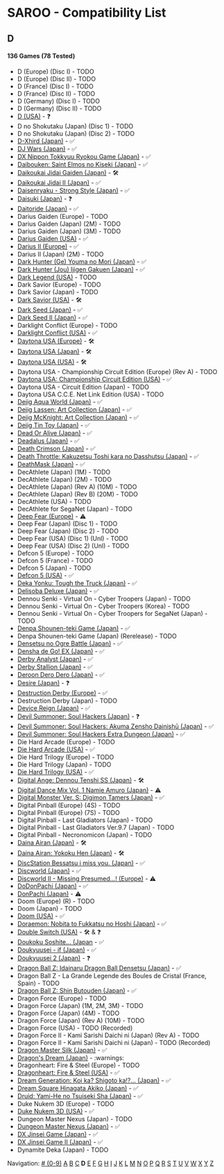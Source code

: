 # SAROO - Compatibility List

## D

#### 136 Games (78 Tested)

- D (Europe) (Disc I) - TODO
- D (Europe) (Disc II) - TODO
- D (France) (Disc I) - TODO
- D (France) (Disc II) - TODO
- D (Germany) (Disc I) - TODO
- D (Germany) (Disc II) - TODO
- [D (USA)](../../../Regions/Retails/USA/T-8106H/01/README.md) - :question:
- D no Shokutaku (Japan) (Disc 1) - TODO
- D no Shokutaku (Japan) (Disc 2) - TODO
- [D-Xhird (Japan)](../../../Regions/Retails/Japan/T-10307G/01/README.md) - :white_check_mark:
- [DJ Wars (Japan)](../../../Regions/Retails/Japan/T-18807G/01/README.md) - :white_check_mark:
- [DX Nippon Tokkyuu Ryokou Game (Japan)](../../../Regions/Retails/Japan/T-10306G/01/README.md) - :white_check_mark:
- [Daibouken: Saint Elmos no Kiseki (Japan)](../../../Regions/Retails/Japan/T-23101G/01/README.md) - :white_check_mark:
- [Daikoukai Jidai Gaiden (Japan)](../../../Regions/Retails/Japan/T-7657G/01/README.md) - :hammer_and_wrench:
- [Daikoukai Jidai II (Japan)](../../../Regions/Retails/Japan/T-7628G/01/README.md) - :white_check_mark:
- [Daisenryaku - Strong Style (Japan)](../../../Regions/Retails/Japan/T-21202G/01/README.md) - :white_check_mark:
- [Daisuki (Japan)](../../../Regions/Retails/Japan/T-18510G/01/README.md) - :question:
- [Daitoride (Japan)](../../../Regions/Retails/Japan/T-29201G/01/README.md) - :white_check_mark:
- Darius Gaiden (Europe) - TODO
- Darius Gaiden (Japan) (2M) - TODO
- Darius Gaiden (Japan) (3M) - TODO
- [Darius Gaiden (USA)](../../../Regions/Retails/USA/T-8123H/01/README.md) - :white_check_mark:
- [Darius II (Europe)](../../../Regions/Retails/Europe/MK-81085/01/README.md) - :white_check_mark:
- Darius II (Japan) (2M) - TODO
- [Dark Hunter (Ge) Youma no Mori (Japan)](../../../Regions/Retails/Japan/T-7632G/01/README.md) - :white_check_mark:
- [Dark Hunter (Jou) Ijigen Gakuen (Japan)](../../../Regions/Retails/Japan/T-7631G/01/README.md) - :white_check_mark:
- [Dark Legend (USA)](../../../Regions/Retails/USA/T-1305H/02/README.md) - TODO
- Dark Savior (Europe) - TODO
- Dark Savior (Japan) - TODO
- [Dark Savior (USA)](../../../Regions/Retails/USA/MK-81304/01/README.md) - :hammer_and_wrench:
- [Dark Seed (Japan)](../../../Regions/Retails/Japan/T-18501G/01/README.md) - :white_check_mark:
- [Dark Seed II (Japan)](../../../Regions/Retails/Japan/T-36101G/01/README.md) - :white_check_mark:
- Darklight Conflict (Europe) - TODO
- [Darklight Conflict (USA)](../../../Regions/Retails/USA/T-5022H/01/README.md) - :white_check_mark:
- [Daytona USA (Europe)](../../../Regions/Retails/Europe/MK_8120050/01/README.md) - :hammer_and_wrench:
- [Daytona USA (Japan)](../../../Regions/Retails/Japan/GS-9013/01/README.md) - :hammer_and_wrench:
- [Daytona USA (USA)](../../../Regions/Retails/USA/MK-81200/01/README.md) - :hammer_and_wrench:
- Daytona USA - Championship Circuit Edition (Europe) (Rev A) - TODO
- [Daytona USA: Championship Circuit Edition (USA)](../../../Regions/Retails/USA/MK-81213/01/README.md) - :white_check_mark:
- Daytona USA - Circuit Edition (Japan) - TODO
- Daytona USA C.C.E. Net Link Edition (USA) - TODO
- [Dejig Aqua World (Japan)](../../../Regions/Retails/Japan/T-30303G/01/README.md) - :white_check_mark:
- [Dejig Lassen: Art Collection (Japan)](../../../Regions/Retails/Japan/T-30304G/01/README.md) - :white_check_mark:
- [Dejig McKnight: Art Collection (Japan)](../../../Regions/Retails/Japan/T-30305G/01/README.md) - :white_check_mark:
- [Dejig Tin Toy (Japan)](../../../Regions/Retails/Japan/T-30302G/01/README.md) - :white_check_mark:
- [Dead Or Alive (Japan)](../../../Regions/Retails/Japan/T-3603G/01/README.md) - :white_check_mark:
- [Deadalus (Japan)](../../../Regions/Retails/Japan/SG-9008/01/README.md) - :white_check_mark:
- [Death Crimson (Japan)](../../../Regions/Retails/Japan/T-23202G/01/README.md) - :white_check_mark:
- [Death Throttle: Kakuzetsu Toshi kara no Dasshutsu (Japan)](../../../Regions/Retails/Japan/T-26403G/01/README.md) - :white_check_mark:
- [DeathMask (Japan)](../../../Regions/Retails/Japan/T-22701G/01/README.md) - :white_check_mark:
- DecAthlete (Japan) (1M) - TODO
- DecAthlete (Japan) (2M) - TODO
- DecAthlete (Japan) (Rev A) (10M) - TODO
- DecAthlete (Japan) (Rev B) (20M) - TODO
- DecAthlete (USA) - TODO
- DecAthlete for SegaNet (Japan) - TODO
- [Deep Fear (Europe)](../../../Regions/Retails/Europe/MK-81804/01/README.md) - :warning:
- Deep Fear (Japan) (Disc 1) - TODO
- Deep Fear (Japan) (Disc 2) - TODO
- Deep Fear (USA) (Disc 1) (Unl) - TODO
- Deep Fear (USA) (Disc 2) (Unl) - TODO
- Defcon 5 (Europe) - TODO
- Defcon 5 (France) - TODO
- Defcon 5 (Japan) - TODO
- [Defcon 5 (USA)](../../../Regions/Retails/USA/T-1301G/01/README.md) - :white_check_mark:
- [Deka Yonku: Tough the Truck (Japan)](../../../Regions/Retails/Japan/T-4313G/01/README.md) - :white_check_mark:
- [Delisoba Deluxe (Japan)](../../../Regions/Retails/Japan/6106803/01/README.md) - :white_check_mark:
- Dennou Senki - Virtual On - Cyber Troopers (Japan) - TODO
- Dennou Senki - Virtual On - Cyber Troopers (Korea) - TODO
- Dennou Senki - Virtual On - Cyber Troopers for SegaNet (Japan) - TODO
- [Denpa Shounen-teki Game (Japan)](../../../Regions/Retails/Japan/T-14316G/01/README.md) - :white_check_mark:
- Denpa Shounen-teki Game (Japan) (Rerelease) - TODO
- [Densetsu no Ogre Battle (Japan)](../../../Regions/Retails/Japan/T-5305G/01/README.md) - :white_check_mark:
- [Densha de Go! EX (Japan)](../../../Regions/Retails/Japan/T-10317G/01/README.md) - :white_check_mark:
- [Derby Analyst (Japan)](../../../Regions/Retails/Japan/T-20505G/01/README.md) - :white_check_mark:
- [Derby Stallion (Japan)](../../../Regions/Retails/Japan/T-2113G/01/README.md) - :white_check_mark:
- [Deroon Dero Dero (Japan)](../../../Regions/Retails/Japan/T-3601G/01/README.md) - :white_check_mark:
- [Desire (Japan)](../../../Regions/Retails/Japan/T-15031G/01/README.md) - :question:
- [Destruction Derby (Europe)](../../../Regions/Retails/Europe/T-11303H/01/README.md) - :white_check_mark:
- Destruction Derby (Japan) - TODO
- [Device Reign (Japan)](../../../Regions/Retails/Japan/T-27810G/01/README.md) - :white_check_mark:
- [Devil Summoner: Soul Hackers (Japan)](../../../Regions/Retails/Japan/T-14420G/01/README.md) - :question:
- [Devil Summoner: Soul Hackers: Akuma Zensho Dainishū (Japan)](../../../Regions/Retails/Japan/T-14421G/01/README.md) - :white_check_mark:
- [Devil Summoner: Soul Hackers Extra Dungeon (Japan)](../../../Regions/Retails/Japan/6106804/01/README.md) - :white_check_mark:
- Die Hard Arcade (Europe) - TODO
- [Die Hard Arcade (USA)](../../../Regions/Retails/USA/MK-81057/01/README.md) - :white_check_mark:
- Die Hard Trilogy (Europe) - TODO
- Die Hard Trilogy (Japan) - TODO
- [Die Hard Trilogy (USA)](../../../Regions/Retails/USA/T-16103H/01/README.md) - :white_check_mark:
- [Digital Ange: Dennou Tenshi SS (Japan)](../../../Regions/Retails/Japan/T-33003G/01/README.md) - :hammer_and_wrench:
- [Digital Dance Mix Vol. 1 Namie Amuro (Japan)](../../../Regions/Retails/Japan/GS-9133/01/README.md) - :warning:
- [Digital Monster Ver. S: Digimon Tamers (Japan)](../../../Regions/Retails/Japan/T-13331G/01/README.md) - :white_check_mark:
- Digital Pinball (Europe) (4S) - TODO
- Digital Pinball (Europe) (7S) - TODO
- Digital Pinball - Last Gladiators (Japan) - TODO
- Digital Pinball - Last Gladiators Ver.9.7 (Japan) - TODO
- Digital Pinball - Necronomicon (Japan) - TODO
- [Daina Airan (Japan)](../../../Regions/Retails/Japan/T-4503G/01/README.md) - :hammer_and_wrench:
- [Daina Airan: Yokoku Hen (Japan)](../../../Regions/Retails/Japan/T-4505G/01/README.md) - :hammer_and_wrench:
- [DiscStation Bessatsu i miss you. (Japan)](../../../Regions/Retails/Japan/6106732/01/README.md) - :white_check_mark:
- [Discworld (Japan)](../../../Regions/Retails/Japan/T-20502G/01/README.md) - :white_check_mark:
- [Discworld II - Missing Presumed...! (Europe)](../../../Regions/Retails/Europe/MK-81093/01/README.md) - :warning:
- [DoDonPachi (Japan)](../../../Regions/Retails/Japan/T-14419G/01/README.md) - :white_check_mark:
- [DonPachi (Japan)](../../../Regions/Retails/Japan/T-14405G/01/README.md) - :warning:
- Doom (Europe) (R) - TODO
- Doom (Japan) - TODO
- [Doom (USA)](../../../Regions/Retails/USA/T-25405H/01/README.md) - :white_check_mark:
- [Doraemon: Nobita to Fukkatsu no Hoshi (Japan)](../../../Regions/Retails/Japan/T-19801G/01/README.md) - :white_check_mark:
- [Double Switch (USA)](../../../Regions/Retails/USA/T-16207H/01/README.md) - :hammer_and_wrench: & :question:
- [Doukoku Soshite... (Japan](../../../Regions/Retails/Japan/T-1315G/01/README.md) - :white_check_mark:
- [Doukyuusei - if (Japan)](../../../Regions/Retails/Japan/T-20102G/01/README.md) - :white_check_mark:
- [Doukyuusei 2 (Japan)](../../../Regions/Retails/Japan/T-20104G/01/README.md) - :question:
- [Dragon Ball Z: Idainaru Dragon Ball Densetsu (Japan)](../../../Regions/Retails/Japan/T-13305G/01/README.md) - :white_check_mark:
- Dragon Ball Z - La Grande Legende des Boules de Cristal (France, Spain) - TODO
- [Dragon Ball Z: Shin Butouden (Japan)](../../../Regions/Retails/Japan/T-13302G/01/README.md) - :white_check_mark:
- Dragon Force (Europe) - TODO
- Dragon Force (Japan) (1M, 2M, 3M) - TODO
- Dragon Force (Japan) (4M) - TODO
- Dragon Force (Japan) (Rev A) (10M) - TODO
- Dragon Force (USA) - TODO (Recorded)
- Dragon Force II - Kami Sarishi Daichi ni (Japan) (Rev A) - TODO
- Dragon Force II - Kami Sarishi Daichi ni (Japan) - TODO (Recorded)
- [Dragon Master Silk (Japan)](../../../Regions/Retails/Japan/T-19503G/01/README.md) - :white_check_mark:
- [Dragon's Dream (Japan)](../../../Regions/Retails/Japan/GS-7114/01/README.md) - :warnings:
- Dragonheart: Fire & Steel (Europe) - TODO
- [Dragonheart: Fire & Steel (USA)](../../../Regions/Retails/USA/T-8117H/01/README.md) - :white_check_mark:
- [Dream Generation: Koi ka? Shigoto ka!?... (Japan)](../../../Regions/Retails/Japan/T-2511G/01/README.md) - :white_check_mark:
- [Dream Square Hinagata Akiko (Japan)](../../../Regions/Retails/Japan/T-3002G/01/README.md) - :white_check_mark:
- [Druid: Yami-He no Tsuiseki Sha (Japan)](../../../Regions/Retails/Japan/T-7670G/01/README.md) - :white_check_mark:
- Duke Nukem 3D (Europe) - TODO
- [Duke Nukem 3D (USA)](../../../Regions/Retails/USA/MK-81071/01/README.md) - :white_check_mark:
- Dungeon Master Nexus (Japan) - TODO
- [Dungeon Master Nexus (Japan)](../../../Regions/Retails/Japan/T-9111G/01/README.md) - :white_check_mark:
- [DX Jinsei Game (Japan)](../../../Regions/Retails/Japan/T-10302G/01/README.md) - :white_check_mark:
- [DX Jinsei Game II (Japan)](../../../Regions/Retails/Japan/T-10310G/01/README.md) - :white_check_mark:
- Dynamite Deka (Japan) - TODO

Navigation:
[# (0-9)](./09.md) [A](./A.md) [B](./B.md) [C](./C.md) **D** [E](./E.md) [F](./F.md) [G](./G.md) [H](./H.md) [I](./I.md) [J](./J.md) [K](./K.md) [L](./L.md) [M](./M.md) [N](./N.md) [O](./O.md) [P](./P.md) [Q](./Q.md) [R](./R.md) [S](./S.md) [T](./T.md) [U](./U.md) [V](./V.md) [W](./W.md) [X](./X.md) [Y](./Y.md) [Z](./Z.md)
